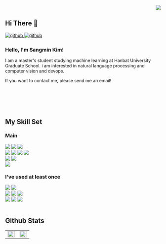 <div align="right">
<img src="https://komarev.com/ghpvc/?username=sangmin6600&&style=flat-square" align="right" />
</div>  
  

<br/> 

## Hi There  👋

<a href="https://github.com/sangmin6600" target="_blank">
<img src=https://img.shields.io/badge/Github-%2324292e.svg?&style=flat-square&logo=github&logoColor=white alt=github style="margin-bottom: 5px;" />
</a>
<a href="mailto:kimsangmin9708@gmail.com" target="_blank">
  <img src=https://img.shields.io/badge/Gmail-EA4335?&style=flat-square&logo=gmail&logoColor=white alt=github style="margin-bottom: 5px;" />
</a>

### Hello, I'm Sangmin Kim!

I am a master's student studying machine learning at Hanbat University Graduate School. i am interested in natural language processing and computer vision and devops.

If you want to contact me, please send me an email!

<br><br><br><br>

## My Skill Set  
<!-- <table><tr><td valign="top" width="50%"> -->
  
### Main
  
<div align="left">
  <img src="https://img.shields.io/badge/python-3776AB?style=for-the-badge&logo=python&logoColor=white"> 
  <img src="https://img.shields.io/badge/pytorch-EE4C2C?style=for-the-badge&logo=pytorch&logoColor=white">
  <img src="https://img.shields.io/badge/Bash-4EAA25?style=for-the-badge&logo=gnubash&logoColor=white"> 
  <br>
  
  <img src="https://img.shields.io/badge/windows-0078D6?style=for-the-badge&logo=windows&logoColor=black"> 
  <img src="https://img.shields.io/badge/linux-FCC624?style=for-the-badge&logo=linux&logoColor=black"> 
  <img src="https://img.shields.io/badge/gcp-4285F4?style=for-the-badge&logo=googlecloud&logoColor=white">
  <img src="https://img.shields.io/badge/docker-2496ED?style=for-the-badge&logo=docker&logoColor=white"> 
<!--   <img src="https://img.shields.io/badge/kubernetes-326CE5?style=for-the-badge&logo=kubernetes&logoColor=white">  -->
  <br>
  
  <img src="https://img.shields.io/badge/pycharm-000000?style=for-the-badge&logo=pycharm&logoColor=white"> 
  <img src="https://img.shields.io/badge/jupyter-F37626?style=for-the-badge&logo=jupyter&logoColor=white">
  <br>
  
  <img src="https://img.shields.io/badge/github-181717?style=for-the-badge&logo=github&logoColor=white"> 
  <br>
  
</div>  
<!-- </td><td valign="top" width="50%"> -->

### I've used at least once
<div align="left">
  <img src="https://img.shields.io/badge/c / c++-00599C?style=for-the-badge&logo=c%2B%2B&logoColor=white">
  <img src="https://img.shields.io/badge/java-007396?style=for-the-badge&logo=java&logoColor=white">
<!--   <img src="https://img.shields.io/badge/tensorflow-FF6F00?style=for-the-badge&logo=tensorflow&logoColor=white"> -->
  <br>
  
  <img src="https://img.shields.io/badge/vmware-607078?style=for-the-badge&logo=vmware&logoColor=white"> 
  <img src="https://img.shields.io/badge/aws-232F3E?style=for-the-badge&logo=amazonaws&logoColor=white">
  <img src="https://img.shields.io/badge/postgresql-4169E1?style=for-the-badge&logo=postgresql&logoColor=white"> 
  <br>
  
  <img src="https://img.shields.io/badge/visual studio-5C2D91?style=for-the-badge&logo=visualstudio&logoColor=white"> 
  <img src="https://img.shields.io/badge/eclipse-2C2255?style=for-the-badge&logo=eclipseide&logoColor=white">
  <img src="https://img.shields.io/badge/android studio-3DDC84?style=for-the-badge&logo=androidstudio&logoColor=white"> 
  <br>
  
</div>
<!-- </td></tr></table>   -->
  
<br/>  



## Github Stats  
<table><tr><td valign="top" width="50%">

<img src="https://github-readme-stats.vercel.app/api?username=sangmin6600&show_icons=true&count_private=true&hide_border=true" align="left" style="width: 100%" />

</td><td valign="top" width="50%">

<img src="https://github-readme-stats.vercel.app/api/top-langs/?username=sangmin6600&hide_border=true&layout=compact" align="left" style="width: 100%" />

</td></tr></table>  

<br/>  

<!--
**sangmin6600/sangmin6600** is a ✨ _special_ ✨ repository because its `README.md` (this file) appears on your GitHub profile.

Here are some ideas to get you started:

- 🔭 I’m currently working on ...
- 🌱 I’m currently learning ...
- 👯 I’m looking to collaborate on ...
- 🤔 I’m looking for help with ...
- 💬 Ask me about ...
- 📫 How to reach me: ...
- 😄 Pronouns: ...
- ⚡ Fun fact: ...
-->





